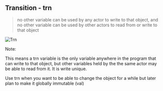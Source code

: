 ## Transition - trn

> no other variable can be used by any actor to write to that object, and no other variable can be used by other actors to read from or write to that object

![Trn](md/caps/trn.png)

Note:

This means a trn variable is the only variable anywhere in the program that can write to that object, but other variables held by the the same actor may be able to read from it. It is write unique.

Use trn when you want to be able to change the object for a while but later plan to make it globally immutable (val)
